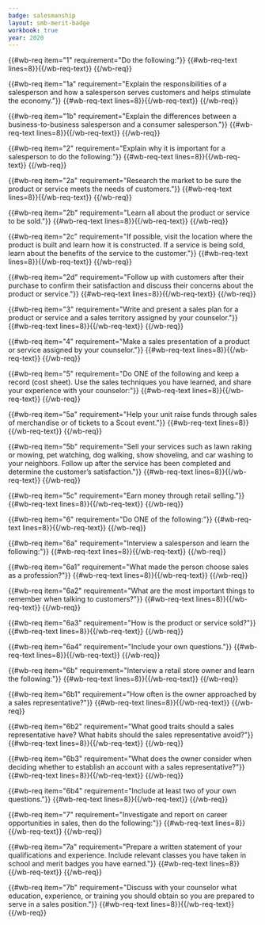 ```yaml
---
badge: salesmanship
layout: smb-merit-badge
workbook: true
year: 2020
---
```



{{#wb-req item="1" requirement="Do the following:"}}
{{#wb-req-text lines=8}}{{/wb-req-text}}
{{/wb-req}}

{{#wb-req item="1a" requirement="Explain the responsibilities of a salesperson and how a salesperson serves customers and helps stimulate the economy."}}
{{#wb-req-text lines=8}}{{/wb-req-text}}
{{/wb-req}}

{{#wb-req item="1b" requirement="Explain the differences between a business-to-business salesperson and a consumer salesperson."}}
{{#wb-req-text lines=8}}{{/wb-req-text}}
{{/wb-req}}

{{#wb-req item="2" requirement="Explain why it is important for a salesperson to do the following:"}}
{{#wb-req-text lines=8}}{{/wb-req-text}}
{{/wb-req}}

{{#wb-req item="2a" requirement="Research the market to be sure the product or service meets the needs of customers."}}
{{#wb-req-text lines=8}}{{/wb-req-text}}
{{/wb-req}}

{{#wb-req item="2b" requirement="Learn all about the product or service to be sold."}}
{{#wb-req-text lines=8}}{{/wb-req-text}}
{{/wb-req}}

{{#wb-req item="2c" requirement="If possible, visit the location where the product is built and learn how it is constructed. If a service is being sold, learn about the benefits of the service to the customer."}}
{{#wb-req-text lines=8}}{{/wb-req-text}}
{{/wb-req}}

{{#wb-req item="2d" requirement="Follow up with customers after their purchase to confirm their satisfaction and discuss their concerns about the product or service."}}
{{#wb-req-text lines=8}}{{/wb-req-text}}
{{/wb-req}}

{{#wb-req item="3" requirement="Write and present a sales plan for a product or service and a sales territory assigned by your counselor."}}
{{#wb-req-text lines=8}}{{/wb-req-text}}
{{/wb-req}}

{{#wb-req item="4" requirement="Make a sales presentation of a product or service assigned by your counselor."}}
{{#wb-req-text lines=8}}{{/wb-req-text}}
{{/wb-req}}

{{#wb-req item="5" requirement="Do ONE of the following and keep a record (cost sheet). Use the sales techniques you have learned, and share your experience with your counselor:"}}
{{#wb-req-text lines=8}}{{/wb-req-text}}
{{/wb-req}}

{{#wb-req item="5a" requirement="Help your unit raise funds through sales of merchandise or of tickets to a Scout event."}}
{{#wb-req-text lines=8}}{{/wb-req-text}}
{{/wb-req}}

{{#wb-req item="5b" requirement="Sell your services such as lawn raking or mowing, pet watching, dog walking, show shoveling, and car washing to your neighbors. Follow up after the service has been completed and determine the customer’s satisfaction."}}
{{#wb-req-text lines=8}}{{/wb-req-text}}
{{/wb-req}}

{{#wb-req item="5c" requirement="Earn money through retail selling."}}
{{#wb-req-text lines=8}}{{/wb-req-text}}
{{/wb-req}}

{{#wb-req item="6" requirement="Do ONE of the following:"}}
{{#wb-req-text lines=8}}{{/wb-req-text}}
{{/wb-req}}

{{#wb-req item="6a" requirement="Interview a salesperson and learn the following:"}}
{{#wb-req-text lines=8}}{{/wb-req-text}}
{{/wb-req}}

{{#wb-req item="6a1" requirement="What made the person choose sales as a profession?"}}
{{#wb-req-text lines=8}}{{/wb-req-text}}
{{/wb-req}}

{{#wb-req item="6a2" requirement="What are the most important things to remember when talking to customers?"}}
{{#wb-req-text lines=8}}{{/wb-req-text}}
{{/wb-req}}

{{#wb-req item="6a3" requirement="How is the product or service sold?"}}
{{#wb-req-text lines=8}}{{/wb-req-text}}
{{/wb-req}}

{{#wb-req item="6a4" requirement="Include your own questions."}}
{{#wb-req-text lines=8}}{{/wb-req-text}}
{{/wb-req}}

{{#wb-req item="6b" requirement="Interview a retail store owner and learn the following:"}}
{{#wb-req-text lines=8}}{{/wb-req-text}}
{{/wb-req}}

{{#wb-req item="6b1" requirement="How often is the owner approached by a sales representative?"}}
{{#wb-req-text lines=8}}{{/wb-req-text}}
{{/wb-req}}

{{#wb-req item="6b2" requirement="What good traits should a sales representative have? What habits should the sales representative avoid?"}}
{{#wb-req-text lines=8}}{{/wb-req-text}}
{{/wb-req}}

{{#wb-req item="6b3" requirement="What does the owner consider when deciding whether to establish an account with a sales representative?"}}
{{#wb-req-text lines=8}}{{/wb-req-text}}
{{/wb-req}}

{{#wb-req item="6b4" requirement="Include at least two of your own questions."}}
{{#wb-req-text lines=8}}{{/wb-req-text}}
{{/wb-req}}

{{#wb-req item="7" requirement="Investigate and report on career opportunities in sales, then do the following:"}}
{{#wb-req-text lines=8}}{{/wb-req-text}}
{{/wb-req}}

{{#wb-req item="7a" requirement="Prepare a written statement of your qualifications and experience. Include relevant classes you have taken in school and merit badges you have earned."}}
{{#wb-req-text lines=8}}{{/wb-req-text}}
{{/wb-req}}

{{#wb-req item="7b" requirement="Discuss with your counselor what education, experience, or training you should obtain so you are prepared to serve in a sales position."}}
{{#wb-req-text lines=8}}{{/wb-req-text}}
{{/wb-req}}
